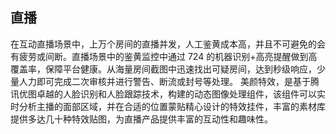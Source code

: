 ## 直播
在互动直播场景中，上万个房间的直播并发，人工鉴黄成本高，并且不可避免的会有疲劳或间断。直播场景中的鉴黄监控中通过 724 的机器识别+高亮提醒做到高覆盖率，保障平台健康。从海量房间截图中迅速找出可疑房间，达到秒级响应，少量人力即可完成二次审核并进行警告、断流或封号等处理。
美颜特效，是基于腾讯优图卓越的人脸识别和人脸跟踪技术，构建的动态图像处理组件，该组件可以实时分析主播的面部区域，并在合适的位置蒙贴精心设计的特效挂件，丰富的素材库提供多达几十种特效贴图，为直播产品提供丰富的互动性和趣味性。
